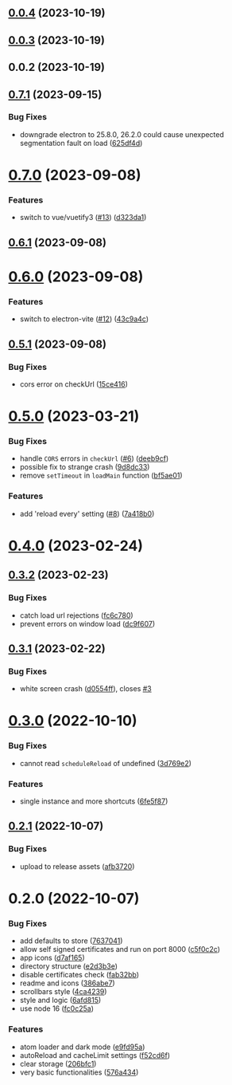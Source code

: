 

## [0.0.4](https://github.com/laborb-jf/labkiosk/compare/v0.0.3...v0.0.4) (2023-10-19)

## [0.0.3](https://github.com/laborb-jf/labkiosk/compare/v0.0.2...v0.0.3) (2023-10-19)

## 0.0.2 (2023-10-19)

## [0.7.1](https://github.com/innovation-system/electron-kiosk/compare/v0.7.0...v0.7.1) (2023-09-15)


### Bug Fixes

* downgrade electron to 25.8.0, 26.2.0 could cause unexpected segmentation fault on load ([625df4d](https://github.com/innovation-system/electron-kiosk/commit/625df4dc4c139ef34587974f2b1ad1fbed52ef1e))

# [0.7.0](https://github.com/innovation-system/electron-kiosk/compare/v0.6.1...v0.7.0) (2023-09-08)


### Features

* switch to vue/vuetify3 ([#13](https://github.com/innovation-system/electron-kiosk/issues/13)) ([d323da1](https://github.com/innovation-system/electron-kiosk/commit/d323da11264c8706c56e96d0e1a36c9ed62f219f))

## [0.6.1](https://github.com/innovation-system/electron-kiosk/compare/v0.6.0...v0.6.1) (2023-09-08)

# [0.6.0](https://github.com/innovation-system/electron-kiosk/compare/v0.5.1...v0.6.0) (2023-09-08)


### Features

* switch to electron-vite ([#12](https://github.com/innovation-system/electron-kiosk/issues/12)) ([43c9a4c](https://github.com/innovation-system/electron-kiosk/commit/43c9a4c59bff7b394f9ffba46c8e71761bc678f4))

## [0.5.1](https://github.com/innovation-system/electron-kiosk/compare/v0.5.0...v0.5.1) (2023-09-08)


### Bug Fixes

* cors error on checkUrl ([15ce416](https://github.com/innovation-system/electron-kiosk/commit/15ce4163141b825918bc3730226d1e14b58d5df7))

# [0.5.0](https://github.com/innovation-system/electron-kiosk/compare/v0.4.0...v0.5.0) (2023-03-21)


### Bug Fixes

* handle `CORS` errors in `checkUrl` ([#6](https://github.com/innovation-system/electron-kiosk/issues/6)) ([deeb9cf](https://github.com/innovation-system/electron-kiosk/commit/deeb9cfc04b8d932521ce50272db4c799798e1ea))
* possible fix to strange crash ([9d8dc33](https://github.com/innovation-system/electron-kiosk/commit/9d8dc333f3f49343848088938e53211eb0ff6aba))
* remove `setTimeout` in `loadMain` function ([bf5ae01](https://github.com/innovation-system/electron-kiosk/commit/bf5ae01d956d913aafdd9ba7de47e2fc1c8e9207))


### Features

* add 'reload every' setting ([#8](https://github.com/innovation-system/electron-kiosk/issues/8)) ([7a418b0](https://github.com/innovation-system/electron-kiosk/commit/7a418b07365a821f4c079973405e5333b62e5158))

# [0.4.0](https://github.com/innovation-system/electron-kiosk/compare/v0.3.2...v0.4.0) (2023-02-24)

## [0.3.2](https://github.com/innovation-system/electron-kiosk/compare/v0.3.1...v0.3.2) (2023-02-23)


### Bug Fixes

* catch load url rejections ([fc6c780](https://github.com/innovation-system/electron-kiosk/commit/fc6c780d59931aef04f2c9b1ee8999bd61314ea6))
* prevent errors on window load ([dc9f607](https://github.com/innovation-system/electron-kiosk/commit/dc9f60766e2b321340b5b525d02c091e54a7a9c0))

## [0.3.1](https://github.com/innovation-system/electron-kiosk/compare/v0.3.0...v0.3.1) (2023-02-22)


### Bug Fixes

* white screen crash ([d0554ff](https://github.com/innovation-system/electron-kiosk/commit/d0554ffac9f71c1211aa686b0fae0f308fc881db)), closes [#3](https://github.com/innovation-system/electron-kiosk/issues/3)

# [0.3.0](https://github.com/innovation-system/electron-kiosk/compare/v0.2.1...v0.3.0) (2022-10-10)


### Bug Fixes

* cannot read `scheduleReload` of undefined ([3d769e2](https://github.com/innovation-system/electron-kiosk/commit/3d769e2ac48c0af955dd391d4ba0a134ee7bbf12))


### Features

* single instance and more shortcuts ([6fe5f87](https://github.com/innovation-system/electron-kiosk/commit/6fe5f87e769fb5646f86e58e174efbcd03270aec))

## [0.2.1](https://github.com/innovation-system/electron-kiosk/compare/v0.2.0...v0.2.1) (2022-10-07)


### Bug Fixes

* upload to release assets ([afb3720](https://github.com/innovation-system/electron-kiosk/commit/afb3720b9eb903d3c8e210df247a4fbdbdac4987))

# 0.2.0 (2022-10-07)


### Bug Fixes

* add defaults to store ([7637041](https://github.com/innovation-system/electron-kiosk/commit/76370414e0d44ea80e877fd066b06b4431fb1c7c))
* allow self signed certificates and run on port 8000 ([c5f0c2c](https://github.com/innovation-system/electron-kiosk/commit/c5f0c2c540939cd36ddeb161329eadbbaffc065e))
* app icons ([d7af165](https://github.com/innovation-system/electron-kiosk/commit/d7af16586fa7a1323f0fe3aee1f05b91a79a32c9))
* directory structure ([e2d3b3e](https://github.com/innovation-system/electron-kiosk/commit/e2d3b3ed92a0a31baf6a797ac0ee897ceab09af9))
* disable certificates check ([fab32bb](https://github.com/innovation-system/electron-kiosk/commit/fab32bb1c58e181611a4d14d48d496ff79f21609))
* readme and icons ([386abe7](https://github.com/innovation-system/electron-kiosk/commit/386abe7708e8dc8b0f4bb84e0dcf2ae76de1330a))
* scrollbars style ([4ca4239](https://github.com/innovation-system/electron-kiosk/commit/4ca423907b130cf4212412dcb61a0ab5e8df4a0d))
* style and logic ([6afd815](https://github.com/innovation-system/electron-kiosk/commit/6afd81530c08f7d27140f371bba51eaea3224628))
* use node 16 ([fc0c25a](https://github.com/innovation-system/electron-kiosk/commit/fc0c25acf43dc449726b6d77b0dd714ab6321b22))


### Features

* atom loader and dark mode ([e9fd95a](https://github.com/innovation-system/electron-kiosk/commit/e9fd95a951161ab35ecf547ea2e581bcee4b3302))
* autoReload and cacheLimit settings ([f52cd6f](https://github.com/innovation-system/electron-kiosk/commit/f52cd6f231b6eb68dc8e175babae76cf899805a4))
* clear storage ([206bfc1](https://github.com/innovation-system/electron-kiosk/commit/206bfc130cefc8072b07f6939c61948b696f9f55))
* very basic functionalities ([576a434](https://github.com/innovation-system/electron-kiosk/commit/576a434542e771c39204ce8f749cacffb9b87771))